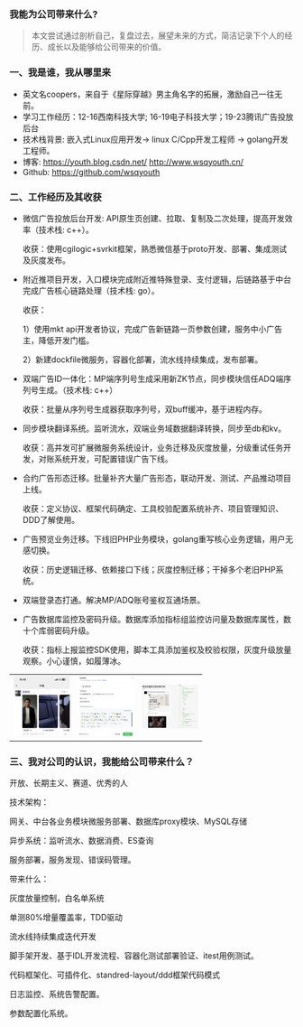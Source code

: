 ### 我能为公司带来什么?

> 本文尝试通过剖析自己，复盘过去，展望未来的方式，简洁记录下个人的经历、成长以及能够给公司带来的价值。


### 一、我是谁，我从哪里来

* 英文名coopers，来自于《星际穿越》男主角名字的拓展，激励自己一往无前。
* 学习工作经历：12-16西南科技大学; 16-19电子科技大学；19-23腾讯广告投放后台
* 技术栈背景: 嵌入式Linux应用开发-> linux C/Cpp开发工程师 -> golang开发工程师。
* 博客: https://youth.blog.csdn.net/   http://www.wsqyouth.cn/
* Github: https://github.com/wsqyouth 

### 二、工作经历及其收获

* 微信广告投放后台开发: API原生页创建、拉取、复制及二次处理，提高开发效率（技术栈: c++）。

  收获：使用cgilogic+svrkit框架，熟悉微信基于proto开发、部署、集成测试及灰度发布。

* 附近推项目开发，入口模块完成附近推特殊登录、支付逻辑，后链路基于中台完成广告核心链路处理（技术栈: go）。

  收获：

  1）使用mkt api开发者协议，完成广告新链路一页参数创建，服务中小广告主，降低开发门槛。

  2）新建dockfile微服务，容器化部署，流水线持续集成，发布部署。

* 双端广告ID一体化：MP端序列号生成采用新ZK节点，同步模块信任ADQ端序列号生成。（技术栈: c++）

  收获：批量从序列号生成器获取序列号，双buff缓冲，基于进程内存。

* 同步模块翻译系统。监听流水，双端业务域数据翻译转换，同步至db和kv。

  收获：高并发可扩展微服务系统设计，业务迁移及灰度放量，分级重试任务开发，对账系统开发，可配置错误广告下线。

* 合约广告形态迁移。批量补齐大量广告形态，联动开发、测试、产品推动项目上线。

  收获：定义协议、框架代码确定、工具校验配置系统补齐、项目管理知识、DDD了解使用。

* 广告预览业务迁移。下线旧PHP业务模块，golang重写核心业务逻辑，用户无感切换。

  收获：历史逻辑迁移、依赖接口下线；灰度控制迁移；干掉多个老旧PHP系统。

* 双端登录态打通。解决MP/ADQ账号鉴权互通场景。

* 广告数据库监控及密码升级。数据库添加指标组监控访问量及数据库属性，数十个库弱密码升级。

  收获：指标上报监控SDK使用，脚本工具添加鉴权及校验权限，灰度升级放量观察。小心谨慎，如履薄冰。

<table>
  <tr>
    <td>
      <img src="https://github.com/wsqyouth/blog_docs/blob/main/images/hualang.png" width="100px">
    </td>
    <td>
      <img src="https://github.com/wsqyouth/blog_docs/blob/main/images/yulan.png" width="100px">
    </td>
    <td>
      <img src="https://github.com/wsqyouth/blog_docs/blob/main/images/local.png" width="100px">
    </td>
  </tr>
</table>

### 三、我对公司的认识，我能给公司带来什么？

开放、长期主义、赛道、优秀的人



技术架构：

网关、中台各业务模块微服务部署、数据库proxy模块、MySQL存储

异步系统：监听流水、数据消费、ES查询

服务部署，服务发现、错误码管理。

带来什么：

灰度放量控制，白名单系统

单测80%增量覆盖率，TDD驱动

流水线持续集成迭代开发

 脚手架开发、基于IDL开发流程、容器化测试部署验证、itest用例测试。

代码框架化、可插件化、standred-layout/ddd框架代码模式

日志监控、系统告警配置。 

参数配置化系统。